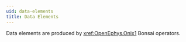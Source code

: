```yaml
---
uid: data-elements
title: Data Elements
---
```


Data elements are produced by <xref:OpenEphys.Onix1> Bonsai operators.